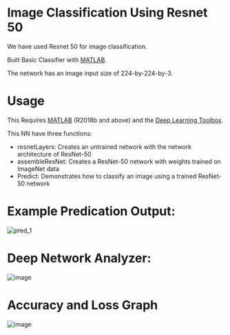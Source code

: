 # Image Classification Using Resnet 50

We have used Resnet 50 for image classification.

Built Basic Classifier with [MATLAB](https://www.mathworks.com/products/matlab.html).

The network has an image input size of 224-by-224-by-3.


# Usage

This Requires [MATLAB](https://www.mathworks.com/products/matlab.html) (R2018b and above) and the [Deep Learning Toolbox](https://www.mathworks.com/products/deep-learning.html).

This NN have three functions:
- resnetLayers: Creates an untrained network with the network architecture of ResNet-50
- assembleResNet: Creates a ResNet-50 network with weights trained on ImageNet data
- Predict: Demonstrates how to classify an image using a trained ResNet-50 network

# Example Predication Output:

![pred_1](https://user-images.githubusercontent.com/52782379/180206911-e1da23f6-f476-4635-8134-7df73871436a.png)

# Deep Network Analyzer: 

![image](https://user-images.githubusercontent.com/52782379/180207037-43892b54-80d1-4b54-afa7-6761009211fd.png)

# Accuracy and Loss Graph

![image](https://user-images.githubusercontent.com/52782379/180206683-c1a03335-76ef-4908-99b6-c8176f70d8ac.png)
